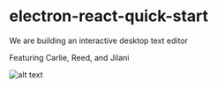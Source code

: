 # electron-react-quick-start
We are building an interactive desktop text editor

Featuring Carlie, Reed, and Jilani

![alt text](https://github.com/rlietrom/miniDocs/edit/master/shortvideo.gif)

